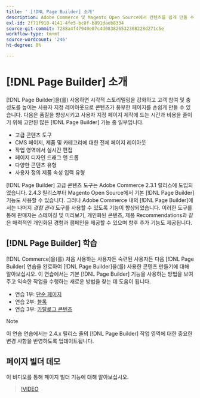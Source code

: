 ```yaml
---
title: ' [!DNL Page Builder] 소개'
description: Adobe Commerce 및 Magento Open Source에서 컨텐츠를 쉽게 만들 수 있는  [!DNL Page Builder] 도구에 대해 알아봅니다.
exl-id: 2f71f910-4141-4fe5-bc0f-b891daeb8334
source-git-commit: 7288a4f47940e07c4d083826532308228d271c5e
workflow-type: tm+mt
source-wordcount: '246'
ht-degree: 0%

---
```


# [!DNL Page Builder] 소개

[!DNL Page Builder]을(를) 사용하면 시각적 스토리텔링을 강화하고 고객 참여 및 충성도를 높이는 사용자 지정 레이아웃으로 콘텐츠가 풍부한 페이지를 손쉽게 만들 수 있습니다. 다음은 품질을 향상시키고 사용자 지정 페이지 제작에 드는 시간과 비용을 줄이기 위해 고안된 많은 [!DNL Page Builder] 기능 중 일부입니다.

- 고급 콘텐츠 도구
- CMS 페이지, 제품 및 카테고리에 대한 전체 페이지 레이아웃
- 작업 영역에서 실시간 편집
- 페이지 디자인 드래그 앤 드롭
- 다양한 콘텐츠 유형
- 사용자 정의 제품 속성 입력 유형

[!DNL Page Builder] 고급 콘텐츠 도구는 Adobe Commerce 2.3.1 릴리스에 도입되었습니다. 2.4.3 릴리스부터 Magento Open Source에서 기본 [!DNL Page Builder] 기능도 사용할 수 있습니다. 그러나 Adobe Commerce 내의 [!DNL Page Builder]에서는 나머지 _경험 관리_ 도구를 사용할 수 있도록 기능이 향상되었습니다. 이러한 도구를 통해 판매자는 스테이징 및 미리보기, 개인화된 콘텐츠, 제품 Recommendations과 같은 매력적인 개인화된 경험과 캠페인을 제공할 수 있으며 향후 추가 기능도 제공됩니다.

## [!DNL Page Builder] 학습

[!DNL Commerce]을(를) 처음 사용하는 사용자든 숙련된 사용자든 다음 [!DNL Page Builder] 연습을 완료하여 [!DNL Page Builder]을(를) 사용한 콘텐츠 만들기에 대해 알아보십시오. 이 연습에서는 기본 [!DNL Page Builder] 기능을 사용하는 방법을 보여 주고 익숙한 작업을 수행하는 새로운 방법을 찾는 데 도움이 됩니다.

- 연습 1부: [단순 페이지](1-simple-page.md)
- 연습 2부: [블록](2-blocks.md)
- 연습 3부: [카탈로그 콘텐츠](3-catalog-content.md)

>[!NOTE]
>
>이 연습 연습에서는 2.4.x 릴리스 줄의 [!DNL Page Builder] 작업 영역에 대한 중요한 변경 사항을 반영하도록 업데이트됩니다.

## 페이지 빌더 데모

이 비디오를 통해 페이지 빌더 기능에 대해 알아보십시오.

>[!VIDEO](https://video.tv.adobe.com/v/343781?quality=12&learn=on)
